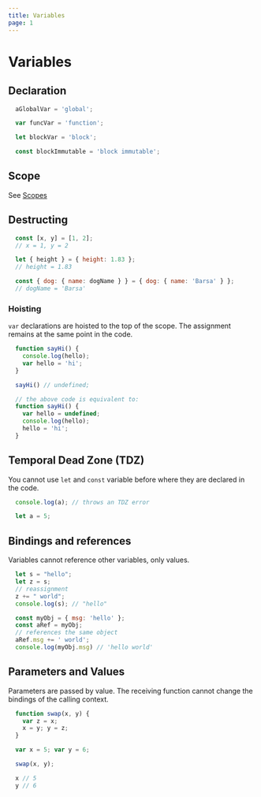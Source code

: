 ```yaml
---
title: Variables
page: 1
---
```

# Variables

## Declaration

```javascript
  aGlobalVar = 'global';

  var funcVar = 'function';

  let blockVar = 'block';

  const blockImmutable = 'block immutable';
```

## Scope

See [Scopes](../scopes/)

## Destructing

```javascript
  const [x, y] = [1, 2];
  // x = 1, y = 2

  let { height } = { height: 1.83 };
  // height = 1.83

  const { dog: { name: dogName } } = { dog: { name: 'Barsa' } };
  // dogName = 'Barsa'
```

### Hoisting

`var` declarations are hoisted to the top of the scope.
The assignment remains at the same point in the code.

```javascript
  function sayHi() {
    console.log(hello);
    var hello = 'hi';
  }

  sayHi() // undefined;

  // the above code is equivalent to:
  function sayHi() {
    var hello = undefined;
    console.log(hello);
    hello = 'hi';
  }
```

## Temporal Dead Zone (TDZ)

You cannot use `let` and `const` variable
before where they are declared in the code.

```javascript
  console.log(a); // throws an TDZ error

  let a = 5;
```

## Bindings and references

Variables cannot reference other variables, only values.

```javascript
  let s = "hello";
  let z = s;
  // reassignment
  z += " world";
  console.log(s); // "hello"

  const myObj = { msg: 'hello' };
  const aRef = myObj;
  // references the same object
  aRef.msg += ' world';
  console.log(myObj.msg) // 'hello world'
```

## Parameters and Values

Parameters are passed by value.
The receiving function cannot change
the bindings of the calling context.

```javascript
  function swap(x, y) {
    var z = x;
    x = y; y = z;
  }

  var x = 5; var y = 6;

  swap(x, y);

  x // 5
  y // 6
```
